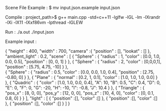 Scene File Example :
    $ mv input.json.example input.json

Compile :
    project_path>$ g++ main.cpp -std=c++11 -lglfw -lGL -lm -lXrandr -lXi -lX11 -lXxf86vm -lpthread -lGLEW

Run : 
    ./a.out ./input.json

Example input :


{
    "height" : 400,
    "width" : 700,
    "camera" :{
        "position" : [],
        "lookat" : []
    },
    "ambient_light" : 0.2,
    "scene" : [
        {
            "Sphere" : {
                "radius" : 1,
                "color" : [0.0, 1.0, 0.0, 0.5],
                "position" : [0, 0, 1]
            }
        },
        {
            "Sphere" : {
                "radius" : 2,
                "color" : [0,0,0,1],
                "position" : [5.75, 4.75, -10]
            }
        },    
        {
            "Sphere" : {
                "radius" : 0.5,
                "color" : [0.0, 0.0, 1.0, 0.4],
                "position" : [2.75, -0.80, 0]
            }
        },
        {
            "Plane" : {
                "normal" : [0.2, 1, 0.1],
                "color" : [1.0, 1.0, 1.0, 0.0]
            }
        },
        {
            "Quadric" : {
                "color" : [1.0, 1.0, 0.0, 0.4],
                "A": 10,
                "B": 0.5,
                "C": 0.4,
                "D": 0,
                "E": 0,
                "F": 0,
                "G": -20,
                "H": -10,
                "I": -0.8,
                "J": 10.4
            }
        },
        {
            "Triangle" : {
                "pos_x" : [8, 0, 0],
                "pos_y" : [12, 0, 0],
                "pos_z" : [10, 4, 0],
                "color" : [0, 0.1, 0.8, 0] 
            }
        }
    ],
    "light" : [
        {
            "position" :[],
            "color" :[]
        },
        {
            "position" :[],
            "color" :[]
        },
        {
            "position" :[],
            "color" :[]
        }
    ]
}